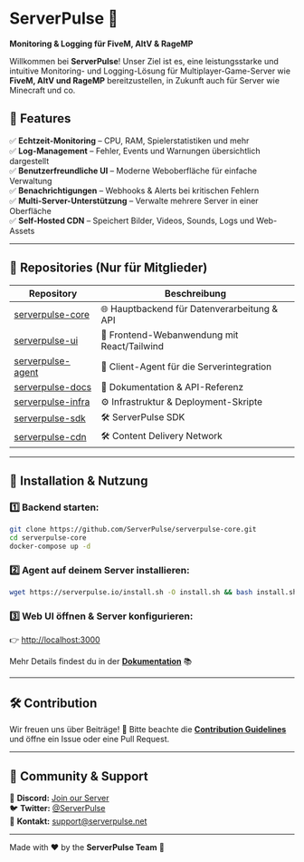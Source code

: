 # ServerPulse 🚀  
**Monitoring & Logging für FiveM, AltV & RageMP**  

Willkommen bei **ServerPulse**! Unser Ziel ist es, eine leistungsstarke und intuitive Monitoring- und Logging-Lösung für Multiplayer-Game-Server wie **FiveM, AltV und RageMP** bereitzustellen, in Zukunft auch für Server wie Minecraft und co.  

## 🌟 Features  
✅ **Echtzeit-Monitoring** – CPU, RAM, Spielerstatistiken und mehr  
✅ **Log-Management** – Fehler, Events und Warnungen übersichtlich dargestellt  
✅ **Benutzerfreundliche UI** – Moderne Weboberfläche für einfache Verwaltung  
✅ **Benachrichtigungen** – Webhooks & Alerts bei kritischen Fehlern  
✅ **Multi-Server-Unterstützung** – Verwalte mehrere Server in einer Oberfläche  
✅ **Self-Hosted CDN** – Speichert Bilder, Videos, Sounds, Logs und Web-Assets 

---

## 📂 Repositories  (Nur für Mitglieder)
| Repository | Beschreibung |
|------------|-------------|
| [serverpulse-core](https://github.com/ServerPulse/serverpulse-core) | 🌐 Hauptbackend für Datenverarbeitung & API |
| [serverpulse-ui](https://github.com/ServerPulse/serverpulse-ui) | 🎨 Frontend-Webanwendung mit React/Tailwind |
| [serverpulse-agent](https://github.com/ServerPulse/serverpulse-agent) | 🔌 Client-Agent für die Serverintegration |
| [serverpulse-docs](https://github.com/ServerPulse/serverpulse-docs) | 📖 Dokumentation & API-Referenz |
| [serverpulse-infra](https://github.com/ServerPulse/serverpulse-infra) | ⚙️ Infrastruktur & Deployment-Skripte |
| [serverpulse-sdk](https://github.com/ServerPulse/serverpulse-sdk) | 🛠️ ServerPulse SDK |
| [serverpulse-cdn](https://github.com/ServerPulse/serverpulse-cdn) | 🛠️ Content Delivery Network |

---

## 🚀 Installation & Nutzung  

### 1️⃣ Backend starten:  
```sh
git clone https://github.com/ServerPulse/serverpulse-core.git  
cd serverpulse-core  
docker-compose up -d  
```

### 2️⃣ Agent auf deinem Server installieren:  
```sh
wget https://serverpulse.io/install.sh -O install.sh && bash install.sh  
```

### 3️⃣ Web UI öffnen & Server konfigurieren:  
👉 [http://localhost:3000](http://localhost:3000)  

Mehr Details findest du in der **[Dokumentation](https://github.com/ServerPulse/serverpulse-docs)** 📚  

---

## 🛠️ Contribution  
Wir freuen uns über Beiträge! 🎉 Bitte beachte die **[Contribution Guidelines](https://github.com/ServerPulse/serverpulse-core/CONTRIBUTING.md)** und öffne ein Issue oder eine Pull Request.  

---

## 📢 Community & Support  
💬 **Discord:** [Join our Server](https://discord.gg/yourserver)  
🐦 **Twitter:** [@ServerPulse](https://twitter.com/ServerPulse)  
📧 **Kontakt:** support@serverpulse.net 

---

Made with ❤️ by the **ServerPulse Team** 🚀  
